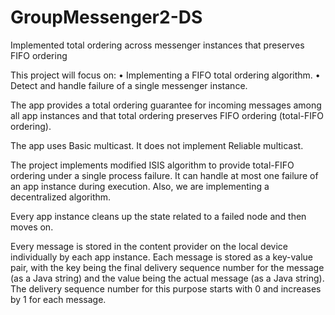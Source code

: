 # GroupMessenger2-DS
Implemented total ordering across messenger instances that preserves FIFO ordering

This project will focus on:
• Implementing a FIFO total ordering algorithm.
• Detect and handle failure of a single messenger instance.

The app provides a total ordering guarantee for incoming messages among all app instances 
and that total ordering preserves FIFO ordering (total-FIFO ordering).

The app uses Basic multicast. It does not implement Reliable multicast.

The project implements modified ISIS algorithm to provide total-FIFO ordering under a single process failure.
It can handle at most one failure of an app instance during execution. Also, we are implementing a decentralized algorithm.

Every app instance cleans up the state related to a failed node and then moves on.

Every message is stored in the content provider on the local device individually by each app instance. 
Each message is stored as a key-value pair, with the key being the final delivery sequence number for the message (as a Java string) and the
value being the actual message (as a Java string). 
The delivery sequence number for this purpose starts with 0 and increases by 1 for each message.
